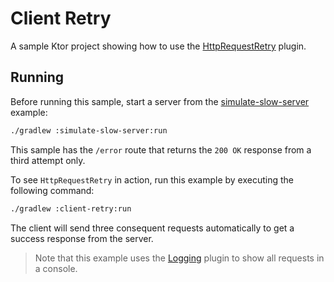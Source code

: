 # Client Retry

A sample Ktor project showing how to use the [HttpRequestRetry](https://ktor.io/docs/client-retry.html) plugin.

## Running

Before running this sample, start a server from the [simulate-slow-server](../simulate-slow-server) example:
```bash
./gradlew :simulate-slow-server:run
```

This sample has the `/error` route that returns the `200 OK` response from a third attempt only.

To see `HttpRequestRetry` in action, run this example by executing the following command:

```bash
./gradlew :client-retry:run
```

The client will send three consequent requests automatically to get a success response from the server.

> Note that this example uses the [Logging](https://ktor.io/docs/client-logging.html) plugin to show all requests in a console.
